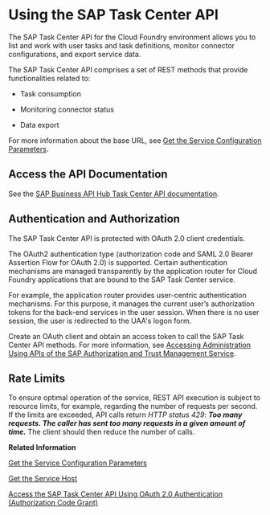 <!-- loiob66e0cdd6e8a4ca08efd8a29b0a20b24 -->

# Using the SAP Task Center API

The SAP Task Center API for the Cloud Foundry environment allows you to list and work with user tasks and task definitions, monitor connector configurations, and export service data.

The SAP Task Center API comprises a set of REST methods that provide functionalities related to:

-   Task consumption

-   Monitoring connector status

-   Data export


For more information about the base URL, see [Get the Service Configuration Parameters](get-the-service-configuration-parameters-e10e7b2.md).



<a name="loiob66e0cdd6e8a4ca08efd8a29b0a20b24__section_xq1_tl4_qjb"/>

## Access the API Documentation

See the [SAP Business API Hub Task Center API documentation](https://api.sap.com/package/SAPTaskCenter?section=Artifacts).



<a name="loiob66e0cdd6e8a4ca08efd8a29b0a20b24__section_zyv_xl4_qjb"/>

## Authentication and Authorization

The SAP Task Center API is protected with OAuth 2.0 client credentials.

The OAuth2 authentication type \(authorization code and SAML 2.0 Bearer Assertion Flow for OAuth 2.0\) is supported. Certain authentication mechanisms are managed transparently by the application router for Cloud Foundry applications that are bound to the SAP Task Center service.

For example, the application router provides user-centric authentication mechanisms. For this purpose, it manages the current user’s authorization tokens for the back-end services in the user session. When there is no user session, the user is redirected to the UAA's logon form.

Create an OAuth client and obtain an access token to call the SAP Task Center API methods. For more information, see [Accessing Administration Using APIs of the SAP Authorization and Trust Management Service](https://help.sap.com/docs/btp/sap-business-technology-platform/accessing-administration-using-apis-of-sap-authorization-and-trust-management-service?version=Cloud).



<a name="loiob66e0cdd6e8a4ca08efd8a29b0a20b24__section_w2p_cr4_qjb"/>

## Rate Limits

To ensure optimal operation of the service, REST API execution is subject to resource limits, for example, regarding the number of requests per second. If the limits are exceeded, API calls return *HTTP status 429*: ***Too many requests. The caller has sent too many requests in a given amount of time.*** The client should then reduce the number of calls.

**Related Information**  


[Get the Service Configuration Parameters](get-the-service-configuration-parameters-e10e7b2.md "In the Cloud Foundry environment, you often require basic configuration parameters of the SAP Task Center to access the Task Center API.")

[Get the Service Host](get-the-service-host-4e38c03.md "The base URL of the SAP Task Center service is available from the endpoints.inbox_rest_url configuration parameter of the service key or of the service binding, depending on your application type.")

[Access the SAP Task Center API Using OAuth 2.0 Authentication \(Authorization Code Grant\)](access-the-sap-task-center-api-using-oauth-2-0-authentication-authorization-code-grant-29928a7.md "This procedure illustrates how to call SAP Task Center APIs using OAuth 2.0 authentication using an example walk-through of the authorization code flow. It shows how several OAuth2 concepts are specifically applied to SAP Task Center, and which configuration parameters are used.")

